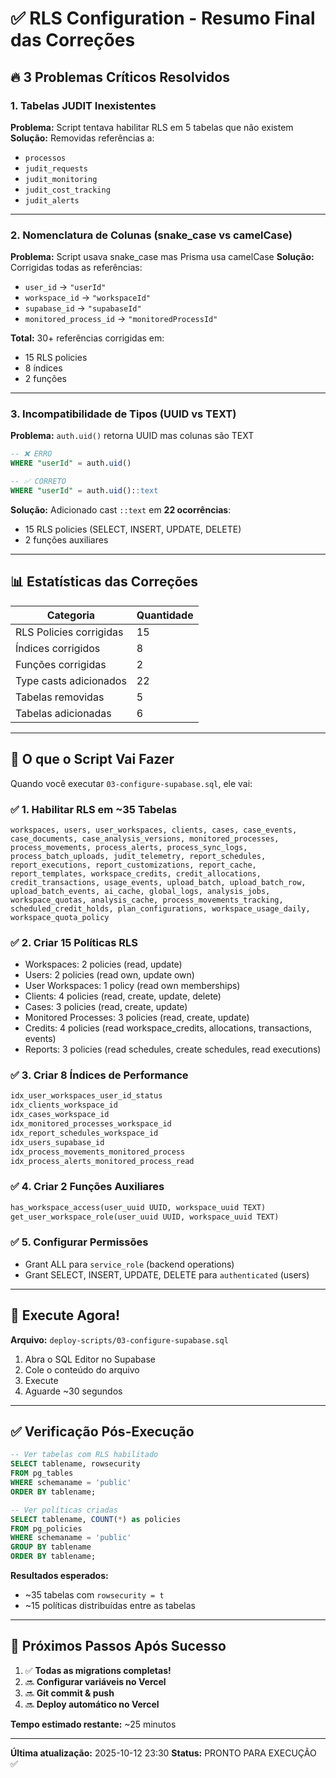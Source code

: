 # ✅ RLS Configuration - Resumo Final das Correções

## 🔥 3 Problemas Críticos Resolvidos

### **1. Tabelas JUDIT Inexistentes**
**Problema:** Script tentava habilitar RLS em 5 tabelas que não existem
**Solução:** Removidas referências a:
- `processos`
- `judit_requests`
- `judit_monitoring`
- `judit_cost_tracking`
- `judit_alerts`

---

### **2. Nomenclatura de Colunas (snake_case vs camelCase)**
**Problema:** Script usava snake_case mas Prisma usa camelCase
**Solução:** Corrigidas todas as referências:
- `user_id` → `"userId"`
- `workspace_id` → `"workspaceId"`
- `supabase_id` → `"supabaseId"`
- `monitored_process_id` → `"monitoredProcessId"`

**Total:** 30+ referências corrigidas em:
- 15 RLS policies
- 8 índices
- 2 funções

---

### **3. Incompatibilidade de Tipos (UUID vs TEXT)**
**Problema:** `auth.uid()` retorna UUID mas colunas são TEXT
```sql
-- ❌ ERRO
WHERE "userId" = auth.uid()

-- ✅ CORRETO
WHERE "userId" = auth.uid()::text
```

**Solução:** Adicionado cast `::text` em **22 ocorrências**:
- 15 RLS policies (SELECT, INSERT, UPDATE, DELETE)
- 2 funções auxiliares

---

## 📊 Estatísticas das Correções

| Categoria | Quantidade |
|-----------|------------|
| RLS Policies corrigidas | 15 |
| Índices corrigidos | 8 |
| Funções corrigidas | 2 |
| Type casts adicionados | 22 |
| Tabelas removidas | 5 |
| Tabelas adicionadas | 6 |

---

## 🎯 O que o Script Vai Fazer

Quando você executar `03-configure-supabase.sql`, ele vai:

### ✅ 1. Habilitar RLS em ~35 Tabelas
```
workspaces, users, user_workspaces, clients, cases, case_events,
case_documents, case_analysis_versions, monitored_processes,
process_movements, process_alerts, process_sync_logs,
process_batch_uploads, judit_telemetry, report_schedules,
report_executions, report_customizations, report_cache,
report_templates, workspace_credits, credit_allocations,
credit_transactions, usage_events, upload_batch, upload_batch_row,
upload_batch_events, ai_cache, global_logs, analysis_jobs,
workspace_quotas, analysis_cache, process_movements_tracking,
scheduled_credit_holds, plan_configurations, workspace_usage_daily,
workspace_quota_policy
```

### ✅ 2. Criar 15 Políticas RLS
- Workspaces: 2 policies (read, update)
- Users: 2 policies (read own, update own)
- User Workspaces: 1 policy (read own memberships)
- Clients: 4 policies (read, create, update, delete)
- Cases: 3 policies (read, create, update)
- Monitored Processes: 3 policies (read, create, update)
- Credits: 4 policies (read workspace_credits, allocations, transactions, events)
- Reports: 3 policies (read schedules, create schedules, read executions)

### ✅ 3. Criar 8 Índices de Performance
```sql
idx_user_workspaces_user_id_status
idx_clients_workspace_id
idx_cases_workspace_id
idx_monitored_processes_workspace_id
idx_report_schedules_workspace_id
idx_users_supabase_id
idx_process_movements_monitored_process
idx_process_alerts_monitored_process_read
```

### ✅ 4. Criar 2 Funções Auxiliares
```sql
has_workspace_access(user_uuid UUID, workspace_uuid TEXT)
get_user_workspace_role(user_uuid UUID, workspace_uuid TEXT)
```

### ✅ 5. Configurar Permissões
- Grant ALL para `service_role` (backend operations)
- Grant SELECT, INSERT, UPDATE, DELETE para `authenticated` (users)

---

## 🚀 Execute Agora!

**Arquivo:** `deploy-scripts/03-configure-supabase.sql`

1. Abra o SQL Editor no Supabase
2. Cole o conteúdo do arquivo
3. Execute
4. Aguarde ~30 segundos

---

## ✅ Verificação Pós-Execução

```sql
-- Ver tabelas com RLS habilitado
SELECT tablename, rowsecurity
FROM pg_tables
WHERE schemaname = 'public'
ORDER BY tablename;

-- Ver políticas criadas
SELECT tablename, COUNT(*) as policies
FROM pg_policies
WHERE schemaname = 'public'
GROUP BY tablename
ORDER BY tablename;
```

**Resultados esperados:**
- ~35 tabelas com `rowsecurity = t`
- ~15 políticas distribuídas entre as tabelas

---

## 🎉 Próximos Passos Após Sucesso

1. ✅ **Todas as migrations completas!**
2. 🔜 **Configurar variáveis no Vercel**
3. 🔜 **Git commit & push**
4. 🔜 **Deploy automático no Vercel**

**Tempo estimado restante:** ~25 minutos

---

**Última atualização:** 2025-10-12 23:30
**Status:** PRONTO PARA EXECUÇÃO ✅
